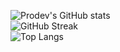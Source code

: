 ![Prodev's GitHub stats](http://github-readme-streak-stats.herokuapp.com/?user=ProdevCom&theme=dracula&count_private=true)<br>
![GitHub Streak](https://github-readme-stats.vercel.app/api?username=prodevcom&theme=dracula&count_private=true)<br>
![Top Langs](https://github-readme-stats.vercel.app/api/top-langs/?username=prodevcom&layout=compact&theme=dracula&langs_count=8&count_private=true)<br>

<!--
**prodevcom/prodevcom** is a ✨ _special_ ✨ repository because its `README.md` (this file) appears on your GitHub profile.

Here are some ideas to get you started:

- 🔭 I’m currently working on ...
- 🌱 I’m currently learning ...
- 👯 I’m looking to collaborate on ...
- 🤔 I’m looking for help with ...
- 💬 Ask me about ...
- 📫 How to reach me: ...
- 😄 Pronouns: ...
- ⚡ Fun fact: ...
-->
